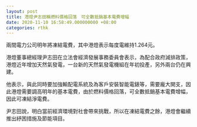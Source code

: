 ```yaml
---
layout: post
title: 港燈尹志田稱燃料價格回落　可全數抵銷基本電費增幅
date: 2020-11-10 16:58:49.000000000 +08:00
categories: rthk
---
```


兩間電力公司明年將凍結電費，其中港燈表示每度電維持1.264元。

港燈董事總經理尹志田在立法會經濟發展事務委員會表示，為配合政府減排政策，港燈近年增加天然氣發電，一台新的天然氣發電機組在年初投產，另外兩台仍在興建。

他表示，與此同時要加強輸配電系統及為客戶安裝智能電錶等，需要龐大開支，因此港燈需要調高明年的基本電費，由於燃料價格回落，可全數抵銷基本電費增幅，因此可凍結淨電費。

尹志田說，明白當前經濟環境對社會帶來挑戰，所以在凍結電費之餘，港燈會繼續推出紓困措施及節能項目。
